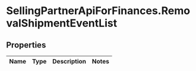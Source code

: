 # SellingPartnerApiForFinances.RemovalShipmentEventList

## Properties
Name | Type | Description | Notes
------------ | ------------- | ------------- | -------------
